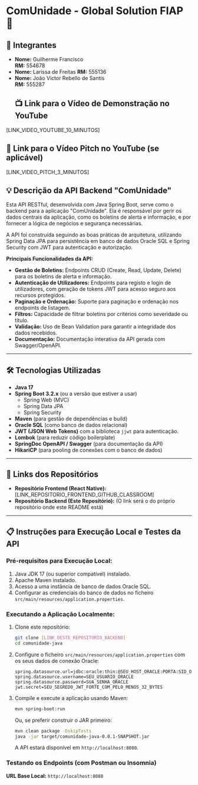 #   ComUnidade - Global Solution FIAP 📱
## 👥 Integrantes

- **Nome:** Guilherme Francisco   
  **RM:** 554678 
- **Nome:** Larissa de Freitas
  **RM:** 555136
- **Nome:** João Victor Rebello de Santis  
  **RM:** 555287
  ## 📺 Link para o Vídeo de Demonstração no YouTube

[LINK_VIDEO_YOUTUBE_10_MINUTOS]

## 🎤 Link para o Vídeo Pitch no YouTube (se aplicável)

[LINK_VIDEO_PITCH_3_MINUTOS]

## 💡 Descrição da API Backend "ComUnidade"

Esta API RESTful, desenvolvida com Java Spring Boot, serve como o backend para a aplicação "ComUnidade". Ela é responsável por gerir os dados centrais da aplicação, como os boletins de alerta e informação, e por fornecer a lógica de negócios e segurança necessárias.

A API foi construída seguindo as boas práticas de arquitetura, utilizando Spring Data JPA para persistência em banco de dados Oracle SQL e Spring Security com JWT para autenticação e autorização.

**Principais Funcionalidades da API:**

* **Gestão de Boletins:** Endpoints CRUD (Create, Read, Update, Delete) para os boletins de alerta e informação.
* **Autenticação de Utilizadores:** Endpoints para registo e login de utilizadores, com geração de tokens JWT para acesso seguro aos recursos protegidos.
* **Paginação e Ordenação:** Suporte para paginação e ordenação nos endpoints de listagem.
* **Filtros:** Capacidade de filtrar boletins por critérios como severidade ou título.
* **Validação:** Uso de Bean Validation para garantir a integridade dos dados recebidos.
* **Documentação:** Documentação interativa da API gerada com Swagger/OpenAPI.

---

## 🛠️ Tecnologias Utilizadas

* **Java 17**
* **Spring Boot 3.2.x** (ou a versão que estiver a usar)
    * Spring Web (MVC)
    * Spring Data JPA
    * Spring Security
* **Maven** (para gestão de dependências e build)
* **Oracle SQL** (como banco de dados relacional)
* **JWT (JSON Web Tokens)** com a biblioteca `jjwt` para autenticação.
* **Lombok** (para reduzir código boilerplate)
* **SpringDoc OpenAPI / Swagger** (para documentação da API)
* **HikariCP** (para pooling de conexões com o banco de dados)

---

## 🔗 Links dos Repositórios

* **Repositório Frontend (React Native):** [LINK_REPOSITORIO_FRONTEND_GITHUB_CLASSROOM]
* **Repositório Backend (Este Repositório):** (O link será o do próprio repositório onde este README está)

---

## 📋 Instruções para Execução Local e Testes da API

### Pré-requisitos para Execução Local:

1.  Java JDK 17 (ou superior compatível) instalado.
2.  Apache Maven instalado.
3.  Acesso a uma instância de banco de dados Oracle SQL.
4.  Configurar as credenciais do banco de dados no ficheiro `src/main/resources/application.properties`.

### Executando a Aplicação Localmente:

1.  Clone este repositório:
    ```bash
    git clone [LINK_DESTE_REPOSITORIO_BACKEND]
    cd comunidade-java 
    ```
2.  Configure o ficheiro `src/main/resources/application.properties` com os seus dados de conexão Oracle:
    ```properties
    spring.datasource.url=jdbc:oracle:thin:@SEU_HOST_ORACLE:PORTA:SID_OU_SERVICE_NAME
    spring.datasource.username=SEU_USUARIO_ORACLE
    spring.datasource.password=SUA_SENHA_ORACLE
    jwt.secret=SEU_SEGREDO_JWT_FORTE_COM_PELO_MENOS_32_BYTES
    ```
3.  Compile e execute a aplicação usando Maven:
    ```bash
    mvn spring-boot:run
    ```
    Ou, se preferir construir o JAR primeiro:
    ```bash
    mvn clean package -DskipTests
    java -jar target/comunidade-java-0.0.1-SNAPSHOT.jar 
    ```
    A API estará disponível em `http://localhost:8080`.

### Testando os Endpoints (com Postman ou Insomnia)

**URL Base Local:** `http://localhost:8080`
